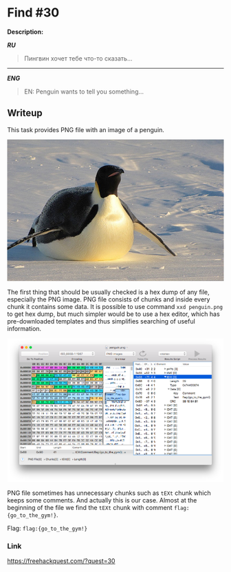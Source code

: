 # Find #30
**Description:**

***RU***
> Пингвин хочет тебе что-то сказать...

---

***ENG***
> EN: Penguin wants to tell you something...

## Writeup

This task provides PNG file with an image of a penguin.

![PNG](/FHQ/files/steganography/penguin.png)

The first thing that should be usually checked is a hex dump of any file, especially the PNG image. PNG file consists of chunks and inside every chunk it contains some data. It is possible to use command `xxd penguin.png` to get hex dump, but much simpler would be to use a hex editor, which has pre-downloaded templates and thus simplifies searching of useful information. 

![tEXt-chunk](/FHQ/images/steganography/penguin-tEXt-chunk.png)

PNG file sometimes has unnecessary chunks such as `tEXt` chunk which keeps some comments. And actually this is our case. Almost at the beginning of the file we find the `tEXt` chunk with comment `flag:{go_to_the_gym!}`.

Flag: `flag:{go_to_the_gym!}`

### Link

https://freehackquest.com/?quest=30
